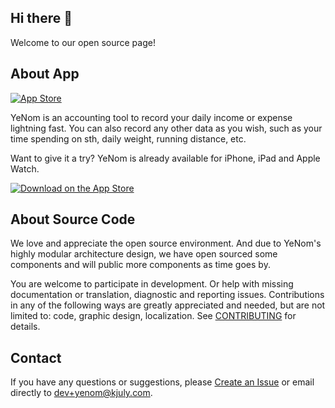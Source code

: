 ## Hi there 👋

Welcome to our open source page!

## About App

[![App Store](https://img.shields.io/itunes/v/1120637689?logo=apple&label=Latest%20Release&labelColor=2F4858&color=A8DF8E)][AppStore-Link]

YeNom is an accounting tool to record your daily income or expense lightning fast. You can also record any other data as you wish, such as your time spending on sth, daily weight, running distance, etc.

Want to give it a try? YeNom is already available for iPhone, iPad and Apple Watch.

[![Download on the App Store](https://raw.githubusercontent.com/YeNomX/YeNomX.github.io/main/_assets/Download_on_the_App_Store_Badge_US-UK_RGB_blk_092917.svg)][AppStore-Link]

[AppStore-Link]: https://apps.apple.com/us/app/yenom/id1120637689?platform=iphone

## About Source Code

We love and appreciate the open source environment. And due to YeNom's highly modular architecture design, we have open sourced some components and will public more components as time goes by.

You are welcome to participate in development. Or help with missing documentation or translation, diagnostic and reporting issues. Contributions in any of the following ways are greatly appreciated and needed, but are not limited to: code, graphic design, localization. See [CONTRIBUTING](https://github.com/YeNomX/.github/blob/main/CONTRIBUTING.md) for details.

## Contact

If you have any questions or suggestions, please [Create an Issue](https://github.com/YeNomX/support/issues/new/choose) or email directly to dev+yenom@kjuly.com.
